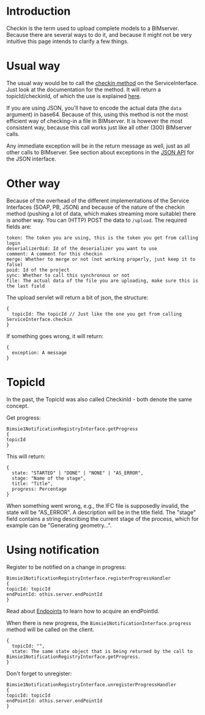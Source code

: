 # Introduction

Checkin is the term used to upload complete models to a BIMserver. Because there are several ways to do it, and because it might not be very intuitive this page intends to clarify a few things.

# Usual way

The usual way would be to call the [checkin method](https://github.com/opensourceBIM/BIMserver/blob/master/PluginBase/src/org/bimserver/shared/interfaces/ServiceInterface.java#L534-L553) on the ServiceInterface. Just look at the documentation for the method. It will return a topicId/checkinId, of which the use is explained [here](#topicid).

If you are using JSON, you'll have to encode the actual data (the `data` argument) in base64. Because of this, using this method is not the most efficient way of checking-in a file in BIMserver. It is however the most consistent way, because this call works just like all other (300) BIMserver calls.

Any immediate exception will be in the return message as well, just as all other calls to BIMserver. See section about exceptions in the [JSON API](JSON-API.md#exception) for the JSON interface.

# Other way

Because of the overhead of the different implementations of the Service Interfaces (SOAP, PB, JSON) and because of the nature of the checkin method (pushing a lot of data, which makes streaming more suitable) there is another way. You can (HTTP) POST the data to `/upload`. The required fields are:

```
token: The token you are using, this is the token you get from calling login
deserializerOid: Id of the deserializer you want to use
comment: A comment for this checkin
merge: Whether to merge or not (not working properly, just keep it to false)
poid: Id of the project
sync: Whether to call this synchronous or not
file: The actual data of the file you are uploading, make sure this is the last field
```

The upload servlet will return a bit of json, the structure:

```
{
  topicId: The topicId // Just like the one you get from calling ServiceInterface.checkin
}
```

If something goes wrong, it will return:

```
{
  exception: A message
}
```

# TopicId

In the past, the TopicId was also called CheckinId - both denote the same concept.

Get progress:

```
Bimsie1NotificationRegistryInterface.getProgress
{
topicId
}
```

This will return:

```
{
  state: "STARTED" | "DONE" | "NONE" | "AS_ERROR",
  stage: "Name of the stage",
  title: "Title",
  progress: Percentage
}
```

When something went wrong, e.g., the IFC file is supposedly invalid, the state will be "AS_ERROR". A description will be in the title field. The "stage" field contains a string describing the current stage of the process, which for example can be "Generating geometry...".

# Using notification

Register to be notified on a change in progress:

```
Bimsie1NotificationRegistryInterface.registerProgressHandler
{
topicId: topicId
endPointId: othis.server.endPointId
}
```

Read about [Endpoints](Endpoints.md) to learn how to acquire an endPointId.

When there is new progress, the `Bimsie1NotificationInterface.progress` method will be called on the client.

```
{
  topicId: "",
  state: The same state object that is being returned by the call to Bimsie1NotificationRegistryInterface.getProgress.
}
```

Don't forget to unregister:

```
Bimsie1NotificationRegistryInterface.unregisterProgressHandler
{
topicId: topicId
endPointId: othis.server.endPointId
}
```
